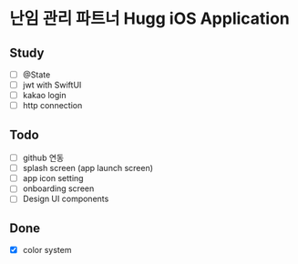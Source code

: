 #  난임 관리 파트너 Hugg iOS Application


## Study
- [ ] @State
- [ ] jwt with SwiftUI
- [ ] kakao login
- [ ] http connection

## Todo
- [ ] github 연동 
- [ ] splash screen (app launch screen)
- [ ] app icon setting
- [ ] onboarding screen
- [ ] Design UI components 

## Done
- [x] color system

